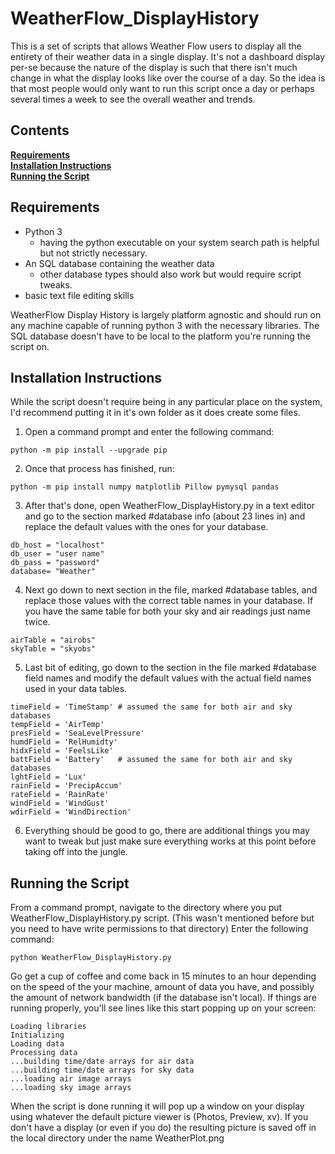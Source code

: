 # WeatherFlow_DisplayHistory
This is a set of scripts that allows Weather Flow users to display all the entirety of their weather data in a single display.
It's not a dashboard display per-se because the nature of the display is such that there isn't much change in what the display 
looks like over the course of a day. So the idea is that most people would only want to run this script once a day or perhaps
several times a week to see the overall weather and trends.

## Contents
**[Requirements](#requirements)**<br>
**[Installation Instructions](#installation-instructions)**<br>
**[Running the Script](#running-the-script)**<br>

## Requirements

* Python 3
  * having the python executable on your system search path is helpful but not strictly necessary.
* An SQL database containing the weather data
  * other database types should also work but would require script tweaks. 
* basic text file editing skills

WeatherFlow Display History is largely platform agnostic and should run on any machine capable of running python 3 with the necessary libraries. The SQL database doesn't have to be local to the platform you're running the script on.


## Installation Instructions

While the script doesn't require being in any particular place on the system, I'd recommend putting it in it's own folder as it does create some files.

1. Open a command prompt and enter the following command:
```
python -m pip install --upgrade pip
```

2. Once that process has finished, run: 
```
python -m pip install numpy matplotlib Pillow pymysql pandas
```

3. After that's done, open WeatherFlow_DisplayHistory.py in a text editor and go to the section marked #database info (about 23 lines in) and replace the default values with the ones for your database.
```
db_host = "localhost"
db_user = "user name"
db_pass = "password"
database= "Weather"
```

4. Next go down to next section in the file, marked #database tables, and replace those values with the correct table names in your database. If you have the same table for both your sky and air readings just name twice. 
```
airTable = "airobs"
skyTable = "skyobs"
```

5. Last bit of editing, go down to the section in the file marked #database field names and modify the default values with the actual field names used in your data tables.
```
timeField = 'TimeStamp' # assumed the same for both air and sky databases
tempField = 'AirTemp'
presField = 'SeaLevelPressure'
humdField = 'RelHumidty'
hidxField = 'FeelsLike'
battField = 'Battery'   # assumed the same for both air and sky databases
lghtField = 'Lux'
rainField = 'PrecipAccum'
rateField = 'RainRate'
windField = 'WindGust'
wdirField = 'WindDirection'
```

6. Everything should be good to go, there are additional things you may want to tweak but just make sure everything works at this point before taking off into the jungle.


## Running the Script
From a command prompt, navigate to the directory where you put WeatherFlow_DisplayHistory.py script. (This wasn't mentioned before but you need to have write permissions to that directory)
Enter the following command:
```
python WeatherFlow_DisplayHistory.py
```
Go get a cup of coffee and come back in 15 minutes to an hour depending on the speed of the your machine, amount of data you have, and possibly the amount of network bandwidth (if the database isn't local). 
If things are running properly, you'll see lines like this start popping up on your screen:
```
Loading libraries
Initializing
Loading data
Processing data
...building time/date arrays for air data
...building time/date arrays for sky data
...loading air image arrays
...loading sky image arrays
```
When the script is done running it will pop up a window on your display using whatever the default picture viewer is (Photos, Preview, xv). If you don't have a display (or even if you do) the resulting picture is saved off in the local directory under the name WeatherPlot.png

